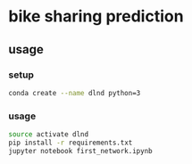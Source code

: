 # bike sharing prediction

## usage

### setup

```sh
conda create --name dlnd python=3
```

### usage

```sh
source activate dlnd
pip install -r requirements.txt
jupyter notebook first_network.ipynb
```
